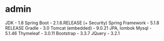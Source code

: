 # admin

JDK - 1.8
Spring Boot - 2.1.6.RELEASE (+ Security)
Spring Framework - 5.1.8 RELEASE
Gradle - 3.0
Tomcat (embedded) - 9.0.21
JPA, lombok
Mysql - 5.1.46
Thymeleaf - 3.0.11
Bootstrap - 3.3.7
JQuery - 3.2.1
